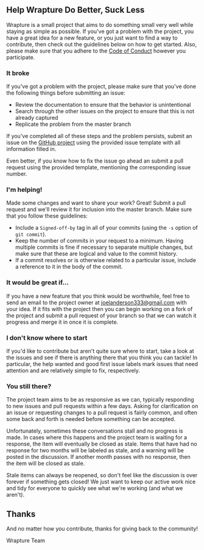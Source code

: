 ## Help Wrapture Do Better, Suck Less
Wrapture is a small project that aims to do something small very well while
staying as simple as possible. If you've got a problem with the project, you
have a great idea for a new feature, or you just want to find a way to
contribute, then check out the guidelines below on how to get started. Also,
please make sure that you adhere to the [Code of Conduct](CODE_OF_CONDUCT.md)
however you participate.


### **It broke**
If you've got a problem with the project, please make sure that you've done the
following things before submitting an issue:

 * Review the documentation to ensure that the behavior is unintentional
 * Search through the other issues on the project to ensure that this is not
   already captured
 * Replicate the problem from the master branch

If you've completed all of these steps and the problem persists, submit an
issue on the [GitHub project](https://github.com/goatshriek/wrapture) using
the provided issue template with all information filled in.

Even better, if you know how to fix the issue go ahead an submit a pull request
using the provided template, mentioning the corresponding issue number.


### **I'm helping!**
Made some changes and want to share your work? Great! Submit a pull request and
we'll review it for inclusion into the master branch. Make sure that you follow
these guidelines:
 * Include a `Signed-off-by` tag in all of your commits (using the `-s` option
   of `git commit`).
 * Keep the number of commits in your request to a minimum. Having multiple
   commits is fine if necessary to separate multiple changes, but make sure
   that these are logical and value to the commit history.
 * If a commit resolves or is otherwise related to a particular issue, include
   a reference to it in the body of the commit.


### **It would be great if...**
If you have a new feature that you think would be worthwhile, feel free to send
an email to the project owner at joelanderson333@gmail.com with your idea. If it
fits with the project then you can begin working on a fork of the project and
submit a pull request of your branch so that we can watch it progress and merge
it in once it is complete.


### **I don't know where to start**
If you'd like to contribute but aren't quite sure where to start, take a look
at the issues and see if there is anything there that you think you can tackle!
In particular, the help wanted and good first issue labels mark issues that need
attention and are relatively simple to fix, respectively.


### You still there?
The project team aims to be as responsive as we can, typically responding to
new issues and pull requests within a few days. Asking for clarification on an
issue or requesting changes to a pull request is fairly common, and often some
back and forth is needed before something can be accepted.

Unfortunately, sometimes these conversations stall and no progress is made. In
cases where this happens and the project team is waiting for a response, the
item will eventually be closed as stale. Items that have had no response for
two months will be labeled as stale, and a warning will be posted in the
discussion. If another month passes with no response, then the item will be
closed as stale.

Stale items can always be reopened, so don't feel like the discussion is over
forever if something gets closed! We just want to keep our active work nice
and tidy for everyone to quickly see what we're working (and what we aren't).


## Thanks
And no matter how you contribute, thanks for giving back to the community!

Wrapture Team

